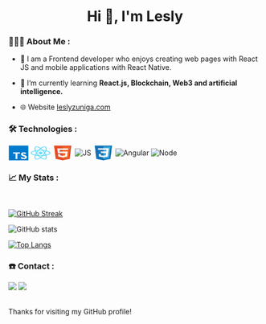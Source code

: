 <h1 align="center">Hi 👋, I'm Lesly</h1>

### 👩🏻‍💻 About Me :

- 📝 I am a Frontend developer who enjoys creating web pages with React JS and mobile applications with React Native.

- 🌱 I’m currently learning **React.js, Blockchain, Web3 and artificial intelligence.**

- 🌐 Website [leslyzuniga.com](https://bento.me/leslyzuniga)

###  🛠️ Technologies :
 
<div style="display: inline_block">
  <img align="center" alt="RTs" height="30" width="40" src="https://raw.githubusercontent.com/devicons/devicon/master/icons/typescript/typescript-plain.svg">
  <img align="center" alt="React" height="30" width="40" src="https://raw.githubusercontent.com/devicons/devicon/master/icons/react/react-original.svg">
  <img align="center" alt="HTML" height="30" width="40" src="https://raw.githubusercontent.com/devicons/devicon/master/icons/html5/html5-original.svg">
  <img align="center" alt="JS" height="30" width="40" src="https://cdn.jsdelivr.net/gh/devicons/devicon/icons/javascript/javascript-original.svg" />     
  <img align="center" alt="CSS" height="30" width="40" src="https://raw.githubusercontent.com/devicons/devicon/master/icons/css3/css3-original.svg">
  <img align="center" alt="Angular" height="30" width="40" src="https://cdn.jsdelivr.net/gh/devicons/devicon/icons/angularjs/angularjs-original.svg" />
  <img align="center" alt="Node" height="30" width="40" src="https://cdn.jsdelivr.net/gh/devicons/devicon/icons/nodejs/nodejs-original.svg" />
  <br>
</div>

### 📈 My Stats :

<div style="display: inline_block"><br>
  
  [![GitHub Streak](http://github-readme-streak-stats.herokuapp.com?user=lessly-zuniga&theme=radical)](https://git.io/streak-stats)

  ![GitHub stats](https://github-readme-stats.vercel.app/api?username=lessly-zuniga&show_icons=true&theme=radical)

  [![Top Langs](https://github-readme-stats.vercel.app/api/top-langs/?username=lessly-zuniga&theme=radical)](https://github.com/anuraghazra/github-readme-stats)
</div>
          
### ☎️ Contact :
 
<div> 
  <a href = "mailto:leslyzuniga.zc@gmail.com"><img src="https://img.shields.io/badge/-Gmail-%23333?style=for-the-badge&logo=gmail&logoColor=white" target="_blank"></a>
  <a href="https://www.linkedin.com/in/lesslyzuniga/" target="_blank"><img src="https://img.shields.io/badge/-LinkedIn-%230077B5?style=for-the-badge&logo=linkedin&logoColor=white" target="_blank"></a> 
</div>
<br>


Thanks for visiting my GitHub profile!
